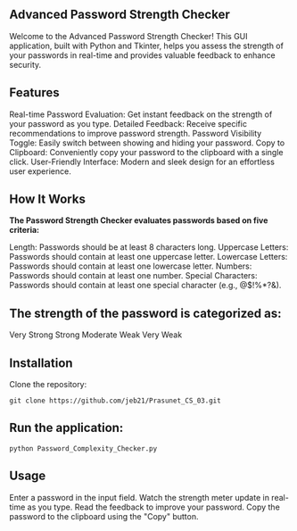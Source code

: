 ## Advanced Password Strength Checker
Welcome to the Advanced Password Strength Checker! This GUI application, built with Python and Tkinter, helps you assess the strength of your passwords in real-time and provides valuable feedback to enhance security.

## Features
Real-time Password Evaluation: Get instant feedback on the strength of your password as you type.
Detailed Feedback: Receive specific recommendations to improve password strength.
Password Visibility Toggle: Easily switch between showing and hiding your password.
Copy to Clipboard: Conveniently copy your password to the clipboard with a single click.
User-Friendly Interface: Modern and sleek design for an effortless user experience.

## How It Works
**The Password Strength Checker evaluates passwords based on five criteria:**

Length: Passwords should be at least 8 characters long.
Uppercase Letters: Passwords should contain at least one uppercase letter.
Lowercase Letters: Passwords should contain at least one lowercase letter.
Numbers: Passwords should contain at least one number.
Special Characters: Passwords should contain at least one special character (e.g., @$!%*?&).

## The strength of the password is categorized as:
Very Strong
Strong
Moderate
Weak
Very Weak

## Installation
Clone the repository:
```
git clone https://github.com/jeb21/Prasunet_CS_03.git
```

## Run the application:
```
python Password_Complexity_Checker.py
```

## Usage
Enter a password in the input field.
Watch the strength meter update in real-time as you type.
Read the feedback to improve your password.
Copy the password to the clipboard using the "Copy" button.
